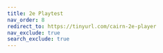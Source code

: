 ```yaml
---
title: 2e Playtest
nav_order: 8
redirect_to: https://tinyurl.com/cairn-2e-player
nav_exclude: true
search_exclude: true
---
```

